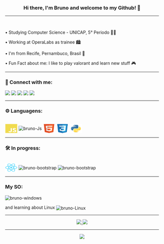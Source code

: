 <div>
<h3 align="center">Hi there, I'm Bruno and welcome to my Github! 🤖 </h3>
<hr>
<br>
<p>
• Studying Computer Science - UNICAP, 5° Periodo 👨‍💻   
</p>
<p>
• Working at OperaLabs as trainee 🏙
</p>
<p> 
• I'm from Recife, Pernambuco, Brasil 🌴
</p> 
<p>
• Fun Fact about me: I like to play valorant and learn new stuff 🎮
</p>
</div>

<hr>  

<strong><h3>📱 Connect with me:</h3></strong> 
<div style="display: inline_block">  
</p>  
<a href = "https://www.linkedin.com/in/bruno-lucas-6b930b221/"> <img height="20" src = "https://img.shields.io/badge/LinkedIn-0077B5?style=for-the-badge&logo=linkedin&logoColor=white"></a> 
<a href = "https://www.instagram.com/bruno_lucasx/"> <img height="20" src = "https://img.shields.io/badge/Instagram-E4405F?style=for-the-badge&logo=instagram&logoColor=white"></a> 
<a href = "mailto: brunolucasbls03@gmail.com"> <img height="20" src = "https://img.shields.io/badge/Gmail-D14836?style=for-the-badge&logo=gmail&logoColor=white"></a>
<a href = "https://api.whatsapp.com/send?phone=5581982800308&text=Olá%20mensagem%20para%20Bruno%20Lucas"> <img height="20" src = "https://img.shields.io/badge/WhatsApp-25D366?style=for-the-badge&logo=whatsapp&logoColor=white"></a> 
<a href = "https://twitter.com/bruno_lucasx"> <img height="20" src = "https://img.shields.io/badge/Twitter-1DA1F2?style=for-the-badge&logo=twitter&logoColor=white"></a> 
<p>
<hr> 

<strong><h3> ⚙️ Languagens:</h3></strong> 
  
<div style="display: inline_block"><br>
<img align="center" alt="bruno-Js" height="30" width="40" src="https://raw.githubusercontent.com/devicons/devicon/master/icons/javascript/javascript-plain.svg">
<img align="center" alt="bruno-Js" height="30" width="40" src="https://cdn.jsdelivr.net/gh/devicons/devicon/icons/java/java-original.svg">
  <img align="center" alt="bruno-HTML" height="30" width="40" src="https://raw.githubusercontent.com/devicons/devicon/master/icons/html5/html5-original.svg">
  <img align="center" alt="bruno-CSS" height="30" width="40" src="https://raw.githubusercontent.com/devicons/devicon/master/icons/css3/css3-original.svg">
  <img align="center" alt="bruno-Python" height="30" width="40" src="https://raw.githubusercontent.com/devicons/devicon/master/icons/python/python-original.svg">
</div>

<hr> 

<strong><h3> 🛠 In progress:</h3></strong> 

<div style="display: inline_block"><br>
  <img align="center" alt="bruno-React" height="30" width="40" src="https://raw.githubusercontent.com/devicons/devicon/master/icons/react/react-original.svg">
   <img align="center" alt="bruno-bootstrap" height="30" width="40" src="https://cdn.jsdelivr.net/gh/devicons/devicon/icons/bootstrap/bootstrap-original.svg">
   <img align="center" alt="bruno-bootstrap" height="30" width="40" src="https://cdn.jsdelivr.net/gh/devicons/devicon/icons/kotlin/kotlin-original.svg">
</div>

<hr>

<strong><h3>My SO:</h3></strong> 
<img align="center" alt="bruno-windows" height="30" width="40" src="https://cdn.jsdelivr.net/gh/devicons/devicon/icons/windows8/windows8-original.svg">


and learning about Linux
<img align="center" alt="bruno-Linux" height="30" width="40" src="https://cdn.jsdelivr.net/gh/devicons/devicon/icons/linux/linux-original.svg">

<hr> 

<div align="center">
  <a href="https://github.com/BrunoLucass">
  <img height="180em" src="https://github-readme-stats.vercel.app/api?username=BrunoLucass&show_icons=true&theme=dark&include_all_commits=true&count_private=true"/>
  <img height="180em" src="https://github-readme-stats.vercel.app/api/top-langs/?username=BrunoLucass&layout=compact&langs_count=7&theme=dark"/>
</div>
  

   <hr>
  
  <div align="center">
  <img height="200em" src="https://github-profile-summary-cards.vercel.app/api/cards/profile-details?username=BrunoLucass&theme=solarized_dark"/>
</div>
